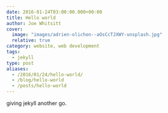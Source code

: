```yaml
---
date: 2016-01-24T03:00:00.000+00:00
title: Hello world
author: Joe Whitsitt
cover:
  image: "images/adrien-olichon--aOsCcTJXWY-unsplash.jpg"
  relative: true
category: website, web development
tags: 
  - jekyll
type: post
aliases:
  - /2016/01/24/hello-world/
  - /blog/hello-world
  - /posts/hello-world
---
```

giving jekyll another go.